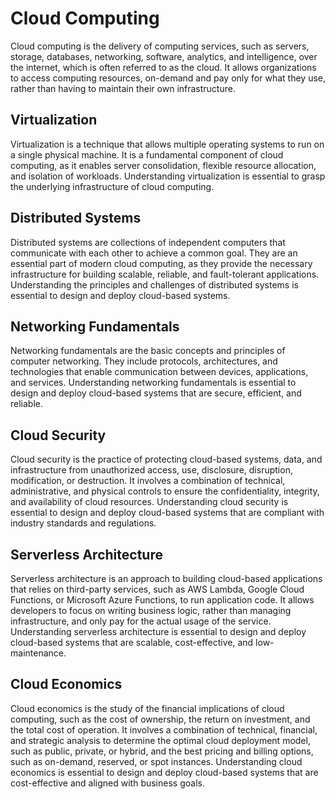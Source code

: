 # Cloud Computing

Cloud computing is the delivery of computing services, such as servers, storage, databases, networking, software, analytics, and intelligence, over the internet, which is often referred to as the cloud. It allows organizations to access computing resources, on-demand and pay only for what they use, rather than having to maintain their own infrastructure.

## Virtualization

Virtualization is a technique that allows multiple operating systems to run on a single physical machine. It is a fundamental component of cloud computing, as it enables server consolidation, flexible resource allocation, and isolation of workloads. Understanding virtualization is essential to grasp the underlying infrastructure of cloud computing.

## Distributed Systems

Distributed systems are collections of independent computers that communicate with each other to achieve a common goal. They are an essential part of modern cloud computing, as they provide the necessary infrastructure for building scalable, reliable, and fault-tolerant applications. Understanding the principles and challenges of distributed systems is essential to design and deploy cloud-based systems.

## Networking Fundamentals

Networking fundamentals are the basic concepts and principles of computer networking. They include protocols, architectures, and technologies that enable communication between devices, applications, and services. Understanding networking fundamentals is essential to design and deploy cloud-based systems that are secure, efficient, and reliable.

## Cloud Security

Cloud security is the practice of protecting cloud-based systems, data, and infrastructure from unauthorized access, use, disclosure, disruption, modification, or destruction. It involves a combination of technical, administrative, and physical controls to ensure the confidentiality, integrity, and availability of cloud resources. Understanding cloud security is essential to design and deploy cloud-based systems that are compliant with industry standards and regulations.

## Serverless Architecture

Serverless architecture is an approach to building cloud-based applications that relies on third-party services, such as AWS Lambda, Google Cloud Functions, or Microsoft Azure Functions, to run application code. It allows developers to focus on writing business logic, rather than managing infrastructure, and only pay for the actual usage of the service. Understanding serverless architecture is essential to design and deploy cloud-based systems that are scalable, cost-effective, and low-maintenance.

## Cloud Economics

Cloud economics is the study of the financial implications of cloud computing, such as the cost of ownership, the return on investment, and the total cost of operation. It involves a combination of technical, financial, and strategic analysis to determine the optimal cloud deployment model, such as public, private, or hybrid, and the best pricing and billing options, such as on-demand, reserved, or spot instances. Understanding cloud economics is essential to design and deploy cloud-based systems that are cost-effective and aligned with business goals.
